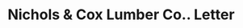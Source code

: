 ---
doi: 10.7916/D8D51ZZ0
date_other: '1915'
date_other_textual: '1915'
form: correspondence
genre:
- Letters (correspondence)
name:
- Nichols & Cox Lumber Co.
object_in_context_url: https://biggert.cul.columbia.edu/items/view/ave_biggert_00631
subject_hierarchical_geographic:
- Grand Rapids, Michigan, United States
subject_name:
- Nichols & Cox Lumber Co.
title: Nichols & Cox Lumber Co.. Letter
sort_title: Nichols & Cox Lumber Co.. Letter
call_number: ave_biggert_00631
coordinates:
- 42.96125,-85.65571944444444
pid: ave_biggert_00631
identifiers: ave_biggert_00631
thumbnail: https://derivativo-2.library.columbia.edu/iiif/2/ldpd:343695/full/!256,256/0/native.jpg
permalink: "/biggert/ave_biggert_00631/"
layout: iiif-image-page
---